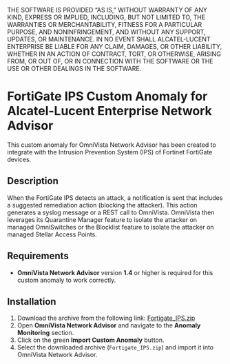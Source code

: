 THE SOFTWARE IS PROVIDED “AS IS,” WITHOUT WARRANTY OF ANY KIND, EXPRESS OR IMPLIED, INCLUDING, BUT NOT LIMITED TO, THE WARRANTIES OR MERCHANTABILITY, FITNESS FOR A PARTICULAR PURPOSE, AND NONINFRINGEMENT, AND WITHOUT ANY SUPPORT, UPDATES, OR MAINTENANCE. IN NO EVENT SHALL ALCATEL-LUCENT ENTERPRISE BE LIABLE FOR ANY CLAIM, DAMAGES, OR OTHER LIABILITY, WHETHER IN AN ACTION OF CONTRACT, TORT, OR OTHERWISE, ARISING FROM, OR OUT OF, OR IN CONNECTION WITH THE SOFTWARE OR THE USE OR OTHER DEALINGS IN THE SOFTWARE.

# FortiGate IPS Custom Anomaly for Alcatel-Lucent Enterprise Network Advisor

This custom anomaly for OmniVista Network Advisor has been created to integrate with the Intrusion Prevention System (IPS) of Fortinet FortiGate devices.

## Description
When the FortiGate IPS detects an attack, a notification is sent that includes a suggested remediation action (blocking the attacker). This action generates a syslog message or a REST call to OmniVista. OmniVista then leverages its Quarantine Manager feature to isolate the attacker on managed OmniSwitches or the Blocklist feature to isolate the attacker on managed Stellar Access Points.

## Requirements
- **OmniVista Network Advisor** version **1.4** or higher is required for this custom anomaly to work correctly.

## Installation
1. Download the archive from the following link: [Fortigate_IPS.zip](https://github.com/ale-nsa-team/omnivista-network-advisor-fortigate-ips/releases/download/v1.0.0/Fortigate_IPS.zip)
2. Open **OmniVista Network Advisor** and navigate to the **Anomaly Monitoring** section.
3. Click on the green **Import Custom Anomaly** button.
4. Select the downloaded archive (`Fortigate_IPS.zip`) and import it into OmniVista Network Advisor.
